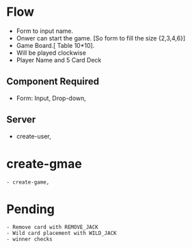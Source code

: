 # Flow

- Form to input name.
- Onwer can start the game. [So form to fill the size {2,3,4,6}]
- Game Board.[ Table 10*10].
- Will be played clockwise
- Player Name and 5 Card Deck

## Component Required

- Form: Input, Drop-down,

## Server

- create-user,

# create-gmae

    - create-game,

# Pending

    - Remove card with REMOVE_JACK
    - Wild card placement with WILD_JACK
    - winner checks
